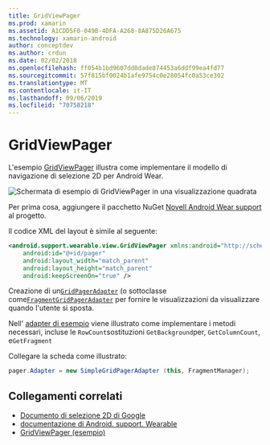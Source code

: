 ```yaml
---
title: GridViewPager
ms.prod: xamarin
ms.assetid: A1CDD5F0-049B-4DFA-A268-8A875D26A675
ms.technology: xamarin-android
author: conceptdev
ms.author: crdun
ms.date: 02/02/2018
ms.openlocfilehash: ff054b1bd9607dd0dade874453a6ddf99ea4fd77
ms.sourcegitcommit: 57f815bf0024b1afe9754c0e28054fc0a53ce302
ms.translationtype: MT
ms.contentlocale: it-IT
ms.lasthandoff: 09/06/2019
ms.locfileid: "70758218"
---
```

# <a name="gridviewpager"></a>GridViewPager

L'esempio [GridViewPager](https://docs.microsoft.com/samples/xamarin/monodroid-samples/wear-gridviewpager) illustra come implementare il modello di navigazione di selezione 2D per Android Wear.

![Schermata di esempio di GridViewPager in una visualizzazione quadrata](gridviewpager-images/gridviewpager.png)

Per prima cosa, aggiungere il pacchetto NuGet [Novell Android Wear support](https://www.nuget.org/packages/Xamarin.Android.Wear/) al progetto.

Il codice XML del layout è simile al seguente:

```xml
<android.support.wearable.view.GridViewPager xmlns:android="http://schemas.android.com/apk/res/android"
    android:id="@+id/pager"
    android:layout_width="match_parent"
    android:layout_height="match_parent"
    android:keepScreenOn="true" />
```

Creazione di un[`GridPagerAdapter`](https://developer.android.com/reference/android/support/wearable/view/GridPagerAdapter.html)
(o sottoclasse come[`FragmentGridPagerAdapter`](https://developer.android.com/reference/android/support/wearable/view/FragmentGridPagerAdapter.html)
per fornire le visualizzazioni da visualizzare quando l'utente si sposta.

Nell' [adapter di esempio](https://github.com/xamarin/monodroid-samples/blob/master/wear/GridViewPager/GridViewPager/SimpleGridPagerAdapter.cs) viene illustrato come implementare i metodi necessari, incluse le `RowCount`sostituzioni `GetBackground`per, `GetColumnCount`, e`GetFragment`

Collegare la scheda come illustrato:

```csharp
pager.Adapter = new SimpleGridPagerAdapter (this, FragmentManager);
```

## <a name="related-links"></a>Collegamenti correlati

- [Documento di selezione 2D di Google](https://developer.android.com/training/wearables/ui/2d-picker.html)
- [documentazione di Android. support. Wearable](https://developer.android.com/reference/android/support/wearable/view/package-summary.html)
- [GridViewPager (esempio)](https://docs.microsoft.com/samples/xamarin/monodroid-samples/wear-gridviewpager)
